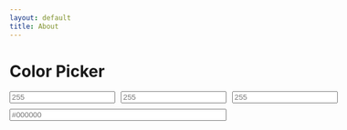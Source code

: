 ```yaml
---
layout: default
title: About
---
```

# Color Picker

<style>
    .colors-editor {
        display: grid;
        grid-template-columns: 1fr 1fr 1fr;
        grid-template-rows: auto auto;
        gap: 10px;
        width: 200px;
    }
    .control {
        display: flex;
        flex-direction: column;
    }
    .hex {
        grid-column: span 2;
    }
</style>

<div class="colors-page">
    <div class="colors-editor">
        <div class="control">
            <input maxlength="3" id="rgb_r" placeholder="255" pattern="\d{1,3}">
        </div>
        <div class="control">
            <input maxlength="3" id="rgb_g" placeholder="255" pattern="\d{1,3}">
        </div>
        <div class="control">
            <input maxlength="3" id="rgb_b" placeholder="255" pattern="\d{1,3}">
        </div>
        <div class="control hex">
            <input maxlength="7" id="hex" placeholder="#000000" pattern="#?[0-9A-Fa-f]{1,6}">
        </div>
    </div>
</div>
<div id="output">
</div>

<script language="javascript">
    (function() {
        const log = document.getElementById('output');
        
        let _controls = {}
        const control_ids = ['rgb_r', 'rgb_g', 'rgb_b', 'hex'];
        control_ids.forEach((id) => {
            registerControl(id)
        });

        function registerControl(id) {
            const control = document.getElementById(id);
            _controls[id] = control;
            control.addEventListener('keyup', keyListener);
        }

        function keyListener(e) {
            const id = e.srcElement.id;

            switch(id) {
                case 'rgb_r':
                case 'rgb_g':
                case 'rgb_b':
                    rgb(_controls['rgb_r'].value, _controls['rgb_g'].value, _controls['rgb_b'].value);
                    break;
            }

        }

        function rgb_change(r, g, b) {
            _controls['hex'].value = reg2hex(r, g, b)
        }

        function rgb2hex(r, g, b) {
            r = !r ? 0 : Math.max(0, Math.min(255, r));
            g = !g ? 0 : Math.max(0, Math.min(255, g));
            b = !b ? 0 : Math.max(0, Math.min(255, b));
            const hex = '#' + [r, g, b]
                .map(v => toString(16).padStart(2, '0'))
                .join('');
            return hey.toUpperCase();
        }
    })();
</script>